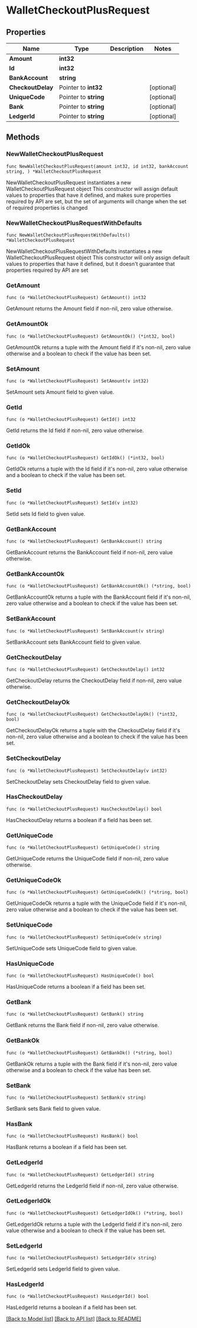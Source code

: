 # WalletCheckoutPlusRequest

## Properties

Name | Type | Description | Notes
------------ | ------------- | ------------- | -------------
**Amount** | **int32** |  | 
**Id** | **int32** |  | 
**BankAccount** | **string** |  | 
**CheckoutDelay** | Pointer to **int32** |  | [optional] 
**UniqueCode** | Pointer to **string** |  | [optional] 
**Bank** | Pointer to **string** |  | [optional] 
**LedgerId** | Pointer to **string** |  | [optional] 

## Methods

### NewWalletCheckoutPlusRequest

`func NewWalletCheckoutPlusRequest(amount int32, id int32, bankAccount string, ) *WalletCheckoutPlusRequest`

NewWalletCheckoutPlusRequest instantiates a new WalletCheckoutPlusRequest object
This constructor will assign default values to properties that have it defined,
and makes sure properties required by API are set, but the set of arguments
will change when the set of required properties is changed

### NewWalletCheckoutPlusRequestWithDefaults

`func NewWalletCheckoutPlusRequestWithDefaults() *WalletCheckoutPlusRequest`

NewWalletCheckoutPlusRequestWithDefaults instantiates a new WalletCheckoutPlusRequest object
This constructor will only assign default values to properties that have it defined,
but it doesn't guarantee that properties required by API are set

### GetAmount

`func (o *WalletCheckoutPlusRequest) GetAmount() int32`

GetAmount returns the Amount field if non-nil, zero value otherwise.

### GetAmountOk

`func (o *WalletCheckoutPlusRequest) GetAmountOk() (*int32, bool)`

GetAmountOk returns a tuple with the Amount field if it's non-nil, zero value otherwise
and a boolean to check if the value has been set.

### SetAmount

`func (o *WalletCheckoutPlusRequest) SetAmount(v int32)`

SetAmount sets Amount field to given value.


### GetId

`func (o *WalletCheckoutPlusRequest) GetId() int32`

GetId returns the Id field if non-nil, zero value otherwise.

### GetIdOk

`func (o *WalletCheckoutPlusRequest) GetIdOk() (*int32, bool)`

GetIdOk returns a tuple with the Id field if it's non-nil, zero value otherwise
and a boolean to check if the value has been set.

### SetId

`func (o *WalletCheckoutPlusRequest) SetId(v int32)`

SetId sets Id field to given value.


### GetBankAccount

`func (o *WalletCheckoutPlusRequest) GetBankAccount() string`

GetBankAccount returns the BankAccount field if non-nil, zero value otherwise.

### GetBankAccountOk

`func (o *WalletCheckoutPlusRequest) GetBankAccountOk() (*string, bool)`

GetBankAccountOk returns a tuple with the BankAccount field if it's non-nil, zero value otherwise
and a boolean to check if the value has been set.

### SetBankAccount

`func (o *WalletCheckoutPlusRequest) SetBankAccount(v string)`

SetBankAccount sets BankAccount field to given value.


### GetCheckoutDelay

`func (o *WalletCheckoutPlusRequest) GetCheckoutDelay() int32`

GetCheckoutDelay returns the CheckoutDelay field if non-nil, zero value otherwise.

### GetCheckoutDelayOk

`func (o *WalletCheckoutPlusRequest) GetCheckoutDelayOk() (*int32, bool)`

GetCheckoutDelayOk returns a tuple with the CheckoutDelay field if it's non-nil, zero value otherwise
and a boolean to check if the value has been set.

### SetCheckoutDelay

`func (o *WalletCheckoutPlusRequest) SetCheckoutDelay(v int32)`

SetCheckoutDelay sets CheckoutDelay field to given value.

### HasCheckoutDelay

`func (o *WalletCheckoutPlusRequest) HasCheckoutDelay() bool`

HasCheckoutDelay returns a boolean if a field has been set.

### GetUniqueCode

`func (o *WalletCheckoutPlusRequest) GetUniqueCode() string`

GetUniqueCode returns the UniqueCode field if non-nil, zero value otherwise.

### GetUniqueCodeOk

`func (o *WalletCheckoutPlusRequest) GetUniqueCodeOk() (*string, bool)`

GetUniqueCodeOk returns a tuple with the UniqueCode field if it's non-nil, zero value otherwise
and a boolean to check if the value has been set.

### SetUniqueCode

`func (o *WalletCheckoutPlusRequest) SetUniqueCode(v string)`

SetUniqueCode sets UniqueCode field to given value.

### HasUniqueCode

`func (o *WalletCheckoutPlusRequest) HasUniqueCode() bool`

HasUniqueCode returns a boolean if a field has been set.

### GetBank

`func (o *WalletCheckoutPlusRequest) GetBank() string`

GetBank returns the Bank field if non-nil, zero value otherwise.

### GetBankOk

`func (o *WalletCheckoutPlusRequest) GetBankOk() (*string, bool)`

GetBankOk returns a tuple with the Bank field if it's non-nil, zero value otherwise
and a boolean to check if the value has been set.

### SetBank

`func (o *WalletCheckoutPlusRequest) SetBank(v string)`

SetBank sets Bank field to given value.

### HasBank

`func (o *WalletCheckoutPlusRequest) HasBank() bool`

HasBank returns a boolean if a field has been set.

### GetLedgerId

`func (o *WalletCheckoutPlusRequest) GetLedgerId() string`

GetLedgerId returns the LedgerId field if non-nil, zero value otherwise.

### GetLedgerIdOk

`func (o *WalletCheckoutPlusRequest) GetLedgerIdOk() (*string, bool)`

GetLedgerIdOk returns a tuple with the LedgerId field if it's non-nil, zero value otherwise
and a boolean to check if the value has been set.

### SetLedgerId

`func (o *WalletCheckoutPlusRequest) SetLedgerId(v string)`

SetLedgerId sets LedgerId field to given value.

### HasLedgerId

`func (o *WalletCheckoutPlusRequest) HasLedgerId() bool`

HasLedgerId returns a boolean if a field has been set.


[[Back to Model list]](../README.md#documentation-for-models) [[Back to API list]](../README.md#documentation-for-api-endpoints) [[Back to README]](../README.md)


